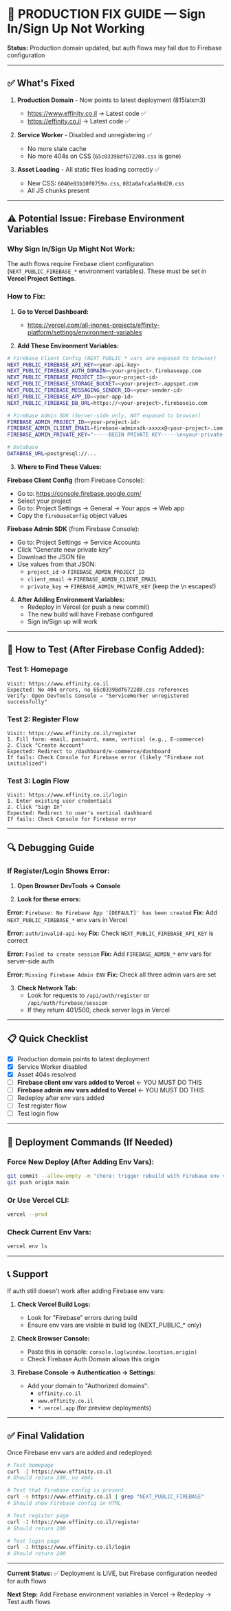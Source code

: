 # 🚨 PRODUCTION FIX GUIDE — Sign In/Sign Up Not Working

**Status:** Production domain updated, but auth flows may fail due to Firebase configuration

---

## ✅ What's Fixed

1. **Production Domain** - Now points to latest deployment (815lalxm3)
   - https://www.effinity.co.il → Latest code ✅
   - https://effinity.co.il → Latest code ✅

2. **Service Worker** - Disabled and unregistering ✅
   - No more stale cache
   - No more 404s on CSS (`65c03398df672208.css` is gone)

3. **Asset Loading** - All static files loading correctly ✅
   - New CSS: `6040e03b10f0759a.css`, `081a0afca5a9bd20.css`
   - All JS chunks present

---

## ⚠️ Potential Issue: Firebase Environment Variables

### Why Sign In/Sign Up Might Not Work:

The auth flows require Firebase client configuration (`NEXT_PUBLIC_FIREBASE_*` environment variables). These must be set in **Vercel Project Settings**.

### How to Fix:

1. **Go to Vercel Dashboard:**
   - https://vercel.com/all-inones-projects/effinity-platform/settings/environment-variables

2. **Add These Environment Variables:**

```bash
# Firebase Client Config (NEXT_PUBLIC_* vars are exposed to browser)
NEXT_PUBLIC_FIREBASE_API_KEY=<your-api-key>
NEXT_PUBLIC_FIREBASE_AUTH_DOMAIN=<your-project>.firebaseapp.com
NEXT_PUBLIC_FIREBASE_PROJECT_ID=<your-project-id>
NEXT_PUBLIC_FIREBASE_STORAGE_BUCKET=<your-project>.appspot.com
NEXT_PUBLIC_FIREBASE_MESSAGING_SENDER_ID=<your-sender-id>
NEXT_PUBLIC_FIREBASE_APP_ID=<your-app-id>
NEXT_PUBLIC_FIREBASE_DB_URL=https://<your-project>.firebaseio.com

# Firebase Admin SDK (Server-side only, NOT exposed to browser)
FIREBASE_ADMIN_PROJECT_ID=<your-project-id>
FIREBASE_ADMIN_CLIENT_EMAIL=firebase-adminsdk-xxxxx@<your-project>.iam.gserviceaccount.com
FIREBASE_ADMIN_PRIVATE_KEY="-----BEGIN PRIVATE KEY-----\n<your-private-key>\n-----END PRIVATE KEY-----\n"

# Database
DATABASE_URL=postgresql://...
```

3. **Where to Find These Values:**

**Firebase Client Config** (from Firebase Console):
- Go to: https://console.firebase.google.com/
- Select your project
- Go to: Project Settings → General → Your apps → Web app
- Copy the `firebaseConfig` object values

**Firebase Admin SDK** (from Firebase Console):
- Go to: Project Settings → Service Accounts
- Click "Generate new private key"
- Download the JSON file
- Use values from that JSON:
  - `project_id` → `FIREBASE_ADMIN_PROJECT_ID`
  - `client_email` → `FIREBASE_ADMIN_CLIENT_EMAIL`
  - `private_key` → `FIREBASE_ADMIN_PRIVATE_KEY` (keep the \n escapes!)

4. **After Adding Environment Variables:**
   - Redeploy in Vercel (or push a new commit)
   - The new build will have Firebase configured
   - Sign in/Sign up will work

---

## 🧪 How to Test (After Firebase Config Added):

### Test 1: Homepage
```
Visit: https://www.effinity.co.il
Expected: No 404 errors, no 65c03398df672208.css references
Verify: Open DevTools Console → "ServiceWorker unregistered successfully"
```

### Test 2: Register Flow
```
Visit: https://www.effinity.co.il/register
1. Fill form: email, password, name, vertical (e.g., E-commerce)
2. Click "Create Account"
Expected: Redirect to /dashboard/e-commerce/dashboard
If fails: Check Console for Firebase error (likely "Firebase not initialized")
```

### Test 3: Login Flow
```
Visit: https://www.effinity.co.il/login
1. Enter existing user credentials
2. Click "Sign In"
Expected: Redirect to user's vertical dashboard
If fails: Check Console for Firebase error
```

---

## 🔍 Debugging Guide

### If Register/Login Shows Error:

1. **Open Browser DevTools → Console**

2. **Look for these errors:**

**Error:** `Firebase: No Firebase App '[DEFAULT]' has been created`
**Fix:** Add `NEXT_PUBLIC_FIREBASE_*` env vars in Vercel

**Error:** `auth/invalid-api-key`
**Fix:** Check `NEXT_PUBLIC_FIREBASE_API_KEY` is correct

**Error:** `Failed to create session`
**Fix:** Add `FIREBASE_ADMIN_*` env vars for server-side auth

**Error:** `Missing Firebase Admin ENV`
**Fix:** Check all three admin vars are set

3. **Check Network Tab:**
   - Look for requests to `/api/auth/register` or `/api/auth/firebase/session`
   - If they return 401/500, check server logs in Vercel

---

## 📋 Quick Checklist

- [x] Production domain points to latest deployment
- [x] Service Worker disabled
- [x] Asset 404s resolved
- [ ] **Firebase client env vars added to Vercel** ← YOU MUST DO THIS
- [ ] **Firebase admin env vars added to Vercel** ← YOU MUST DO THIS
- [ ] Redeploy after env vars added
- [ ] Test register flow
- [ ] Test login flow

---

## 🚀 Deployment Commands (If Needed)

### Force New Deploy (After Adding Env Vars):
```bash
git commit --allow-empty -m "chore: trigger rebuild with Firebase env vars"
git push origin main
```

### Or Use Vercel CLI:
```bash
vercel --prod
```

### Check Current Env Vars:
```bash
vercel env ls
```

---

## 📞 Support

If auth still doesn't work after adding Firebase env vars:

1. **Check Vercel Build Logs:**
   - Look for "Firebase" errors during build
   - Ensure env vars are visible in build log (NEXT_PUBLIC_* only)

2. **Check Browser Console:**
   - Paste this in console: `console.log(window.location.origin)`
   - Check Firebase Auth Domain allows this origin

3. **Firebase Console → Authentication → Settings:**
   - Add your domain to "Authorized domains":
     - `effinity.co.il`
     - `www.effinity.co.il`
     - `*.vercel.app` (for preview deployments)

---

## ✅ Final Validation

Once Firebase env vars are added and redeployed:

```bash
# Test homepage
curl -I https://www.effinity.co.il
# Should return 200, no 404s

# Test that Firebase config is present
curl -s https://www.effinity.co.il | grep "NEXT_PUBLIC_FIREBASE"
# Should show Firebase config in HTML

# Test register page
curl -I https://www.effinity.co.il/register
# Should return 200

# Test login page
curl -I https://www.effinity.co.il/login
# Should return 200
```

---

**Current Status:** ✅ Deployment is LIVE, but Firebase configuration needed for auth flows

**Next Step:** Add Firebase environment variables in Vercel → Redeploy → Test auth flows
